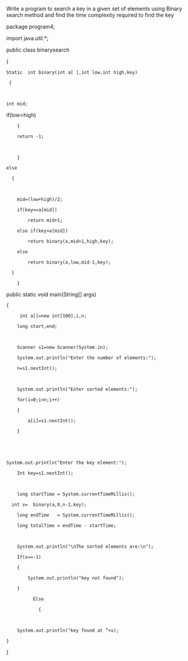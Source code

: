 

Write a program to search a key in a given set of elements using Binary search method and find the time complexity required to find the key

package program4;



import java.util.*;

public class binarysearch

{



	Static  int binary(int a[ ],int low,int high,key)

	 {

	    

	int mid;	   

 if(low>high)

	    {

		return -1;

		

	    }

	else

	  {

	

		mid=(low+high)/2;

		if(key==a[mid])

			return mid+1;

		else if(key>a[mid])

			return binary(a,mid+1,high,key);

		else

			return binary(a,low,mid-1,key);

	  }

        }

public static void main(String[] args) 

	{

	     int a[]=new int[100],i,n;

	    long start,end;

	

	    Scanner s1=new Scanner(System.in);

	    System.out.println("Enter the number of elements:");

	    n=s1.nextInt();



	    System.out.println("Enter sorted elements:");

	    for(i=0;i<n;i++)

	    {

	    	a[i]=s1.nextInt();	

	    }

	       

	

	System.out.println("Enter the key element:");

	    Int key=s1.nextInt();



	    long startTime = System.currentTimeMillis();

	  int x=  binary(a,0,n-1,key);

	    long endTime   = System.currentTimeMillis();

	    long totalTime = endTime - startTime;



	    System.out.println("\nThe sorted elements are:\n");

	    If(x==-1)

	    {

	    	System.out.println("key not found");

	    }

              Else

                {

	

	    System.out.println("key found at “+x);        

	}

}
